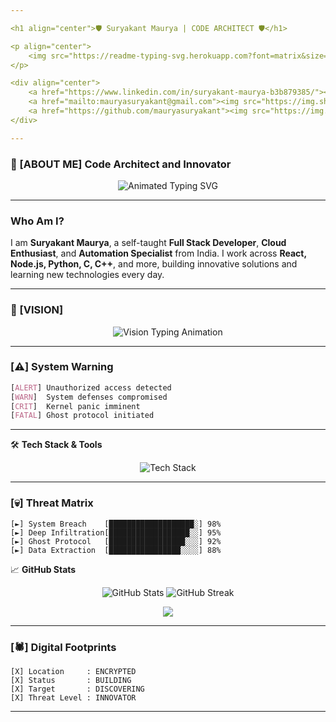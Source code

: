 ```yaml
---

<h1 align="center">🛡️ Suryakant Maurya | CODE ARCHITECT 🛡️</h1>

<p align="center">
    <img src="https://readme-typing-svg.herokuapp.com?font=matrix&size=28&duration=3000&color=00FF00&center=true&vCenter=true&lines=Full+Stack+Developer;Cloud+Enthusiast;DevOps+Learner;OSINT+Explorer" alt="Typing SVG" />
</p>

<div align="center">
    <a href="https://www.linkedin.com/in/suryakant-maurya-b3b879385/"><img src="https://img.shields.io/badge/LinkedIn-Suryakant%20Maurya-blue?logo=linkedin&style=for-the-badge&color=black" alt="LinkedIn Badge"/></a>
    <a href="mailto:mauryasuryakant@gmail.com"><img src="https://img.shields.io/badge/Gmail-mauryasuryakant@gmail.com-red?logo=gmail&style=for-the-badge&color=black" alt="Gmail Badge"/></a>
    <a href="https://github.com/mauryasuryakant"><img src="https://img.shields.io/badge/GitHub-mauryasuryakant-171515?logo=github&style=for-the-badge&color=black" alt="GitHub Badge"/></a>
</div>

---
```


### 🌟 [ABOUT ME] Code Architect and Innovator

<div align="center"> 
    <img src="https://readme-typing-svg.herokuapp.com?font=Source+Code+Pro&size=24&duration=3500&pause=1000&color=00FF00&center=true&vCenter=true&multiline=true&width=700&lines=👋+Hey!+I'm+Suryakant.;💻+Building+Tech+for+Tomorrow" alt="Animated Typing SVG"> 
</div>

---

### Who Am I?

I am **Suryakant Maurya**, a self-taught **Full Stack Developer**, **Cloud Enthusiast**, and **Automation Specialist** from India. I work across **React, Node.js, Python, C, C++**, and more, building innovative solutions and learning new technologies every day.

---

### 🌟 [VISION]

<div align="center">
    <img src="https://readme-typing-svg.herokuapp.com?font=Fira+Code&size=22&duration=3000&pause=1000&color=FFD700&center=true&vCenter=true&width=750&lines=Empowering+Technology+With+Skill;Innovate+With+Integrity+and+Passion" alt="Vision Typing Animation">
</div>

---

### [⚠️] System Warning
```css
[ALERT] Unauthorized access detected
[WARN]  System defenses compromised
[CRIT]  Kernel panic imminent
[FATAL] Ghost protocol initiated
```

---

🛠️ **Tech Stack & Tools**  
<p align="center"> 
    <img src="https://skillicons.dev/icons?i=react,nodejs,python,c,cpp,js,linux,bash,mysql,git,github,typescript,docker,nextjs,tailwind" alt="Tech Stack" /> 
</p>

---

### [💀] Threat Matrix
```text
[►] System Breach    [███████████████████░] 98%
[►] Deep Infiltration[██████████████████░░] 95%
[►] Ghost Protocol   [█████████████████░░░] 92%
[►] Data Extraction  [████████████████░░░░] 88%
```

📈 **GitHub Stats**  
<p align="center"> 
    <img src="https://github-readme-stats.vercel.app/api?username=mauryasuryakant&show_icons=true&theme=highcontrast" alt="GitHub Stats" /> 
    <img src="https://github-readme-streak-stats.herokuapp.com/?user=mauryasuryakant&theme=highcontrast" alt="GitHub Streak" /> 
</p>

<p align="center">
    <img src="https://github-profile-trophy.vercel.app/?username=mauryasuryakant&theme=darkhub&no-frame=true&column=4&margin-w=15&margin-h=15&bg_color=000000&title_color=00FF00&no-bg=true"/>
</p>

---

### [🕷️] Digital Footprints
```ascii
[X] Location     : ENCRYPTED
[X] Status       : BUILDING
[X] Target       : DISCOVERING
[X] Threat Level : INNOVATOR
```

---
